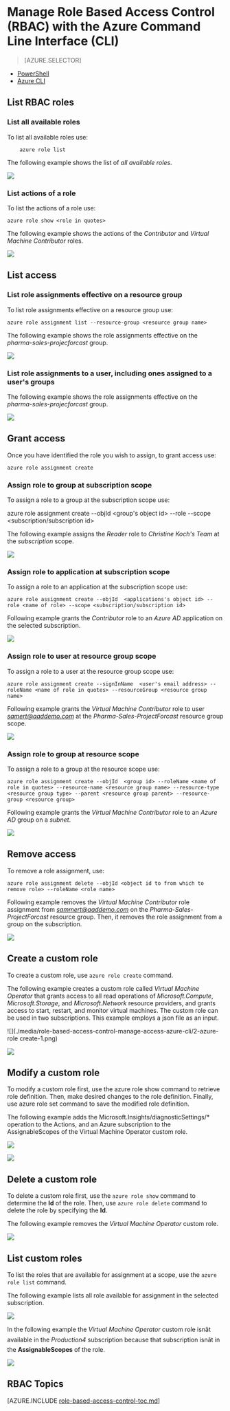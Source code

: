 <properties
	pageTitle="Manage Role Based Access Control (RBAC) with Azure CLI | Windows Azure"
	description="Learn how to manage role-based access (RBAC) with the Azure command line interface by listing roles and role actions, assigning roles to the subscription and application scopes."
	services="active-directory"
	documentationCenter=""
	authors="IHenkel"
	manager="stevenpo"
	editor=""/>

<tags
	ms.service="active-directory"
	ms.date="12/04/2015"
	wacn.date=""/>

# Manage Role Based Access Control (RBAC) with the Azure Command Line Interface (CLI)
<!-- Azure Selector -->
> [AZURE.SELECTOR]
- [PowerShell](/documentation/articles/role-based-access-control-manage-access-powershell)
- [Azure CLI](/documentation/articles/role-based-access-control-manage-access-azure-cli)

## List RBAC roles
###	List all available roles
To list all available roles use:

		azure role list

The following example shows the list of *all available roles*.

![](./media/role-based-access-control-manage-access-azure-cli/1-azure-role-list.png)

###	List actions of a role
To list the actions of a role use:

    azure role show <role in quotes>

The following example shows the actions of the *Contributor* and *Virtual Machine Contributor* roles.

![](./media/role-based-access-control-manage-access-azure-cli/1-azure-role-show.png)

##	List access
###	List role assignments effective on a resource group
To list role assignments effective on a resource group  use:

    azure role assignment list --resource-group <resource group name>

The following example shows the role assignments effective on the *pharma-sales-projecforcast* group.

![](./media/role-based-access-control-manage-access-azure-cli/4-azure-role-assignment-list-1.png)

###	List role assignments to a user, including ones assigned to a user's groups

The following example shows the role assignments effective on the *pharma-sales-projecforcast* group.

![](./media/role-based-access-control-manage-access-azure-cli/4-azure-role-assignment-list-2.png)

##	Grant access
Once you have identified the role you wish to assign, to grant access use:

    azure role assignment create

###	Assign role to group at subscription scope
To assign a role to a group at the subscription scope use:

   azure role assignment create --objId  <group's object id> --role <name of role> --scope <subscription/subscription id>

The following example assigns the *Reader* role to *Christine Koch's Team* at the *subscription* scope.

![](./media/role-based-access-control-manage-access-azure-cli/2-azure-role-assignment-create-1.png)

###	Assign role to application at subscription scope
To assign a role to an application at the subscription scope use:

    azure role assignment create --objId  <applications's object id> --role <name of role> --scope <subscription/subscription id>

Following example grants the *Contributor* role to an *Azure AD* application on the selected subscription.

 ![](./media/role-based-access-control-manage-access-azure-cli/2-azure-role-assignment-create-2.png)

###	Assign role to user at resource group scope
To assign a role to a user at the resource group scope use:

    azure role assignment create --signInName  <user's email address> --roleName <name of role in quotes> --resourceGroup <resource group name>

Following example grants the *Virtual Machine Contributor* role to user *samert@aaddemo.com* at the *Pharma-Sales-ProjectForcast* resource group scope.

![](./media/role-based-access-control-manage-access-azure-cli/2-azure-role-assignment-create-3.png)

###	Assign role to group at resource scope
To assign a role to a group at the resource scope use:

    azure role assignment create --objId  <group id> --roleName <name of role in quotes> --resource-name <resource group name> --resource-type <resource group type> --parent <resource group parent> --resource-group <resource group>

Following example grants the *Virtual Machine Contributor* role to an *Azure AD* group on a *subnet*.

![](./media/role-based-access-control-manage-access-azure-cli/2-azure-role-assignment-create-4.png)

##	Remove access
To remove a role assignment, use:

    azure role assignment delete --objId <object id to from which to remove role> --roleName <role name>

Following example removes the *Virtual Machine Contributor* role assignment from *sammert@aaddemo.com* on the *Pharma-Sales-ProjectForcast* resource group.
Then, it removes the role assignment from a group on the subscription.

![](./media/role-based-access-control-manage-access-azure-cli/3-azure-role-assignment-delete.png)

## Create a custom role
To create a custom role, use `azure role create` command.

The following example creates a custom role called *Virtual Machine Operator* that grants access to all read operations of *Microsoft.Compute*, *Microsoft.Storage*, and *Microsoft.Network* resource providers, and grants access to start, restart, and monitor virtual machines. The custom role can be used in two subscriptions. This example employs a json file as an input.

![](./media/role-based-access-control-manage-access-azure-cli/2-azure-role create-1.png)

![](./media/role-based-access-control-manage-access-azure-cli/2-azure-role-create-2.png)

## Modify a custom role

To modify a custom role first, use the azure role show command to retrieve role definition. Then, make desired changes to the role definition. Finally, use azure role set command to save the modified role definition.

The following example adds the Microsoft.Insights/diagnosticSettings/* operation to the Actions, and an Azure subscription to the AssignableScopes of the Virtual Machine Operator custom role.

![](./media/role-based-access-control-manage-access-azure-cli/3-azure-role-set-1.png)

![](./media/role-based-access-control-manage-access-azure-cli/3-azure-role-set2.png)

## Delete a custom role

To delete a custom role first, use the `azure role show` command to determine the **Id** of the role. Then, use `azure role delete` command to delete the role by specifying the **Id**.

The following example removes the *Virtual Machine Operator* custom role.

![](./media/role-based-access-control-manage-access-azure-cli/4-azure-role-delete.png)

## List custom roles

To list the roles that are available for assignment at a scope, use the `azure role list` command.

The following example lists all role available for assignment in the selected subscription.

![](./media/role-based-access-control-manage-access-azure-cli/5-azure-role-list1.png)

In the following example the *Virtual Machine Operator* custom role isnât available in the *Production4* subscription because that subscription isnât in the **AssignableScopes** of the role.

![](./media/role-based-access-control-manage-access-azure-cli/5-azure-role-list2.png)





## RBAC Topics
[AZURE.INCLUDE [role-based-access-control-toc.md](../includes/role-based-access-control-toc.md)]
